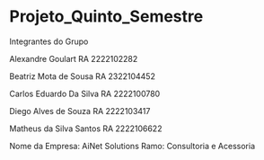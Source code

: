 # Projeto_Quinto_Semestre

Integrantes do Grupo

Alexandre Goulart
RA 2222102282

Beatriz Mota de Sousa
RA 2322104452

Carlos Eduardo Da Silva 
RA 2222100780

Diego Alves de Souza
RA 2222103417

Matheus da Silva Santos
RA 2222106622


Nome da Empresa: AiNet Solutions
Ramo: Consultoria e Acessoria
